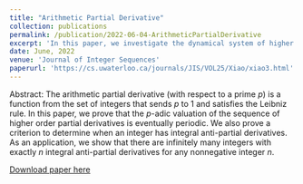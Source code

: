 ```yaml
---
title: "Arithmetic Partial Derivative"
collection: publications
permalink: /publication/2022-06-04-ArithmeticPartialDerivative
excerpt: 'In this paper, we investigate the dynamical system of higher order of arithmetic partial derivatives. We show that there are infinitely many numbers with exactly <var>n</var> anti-partial derivatives for any nonnegative integer <var>n</var>. This is a joint work with Brad Emmons.'
date: June, 2022
venue: 'Journal of Integer Sequences'
paperurl: 'https://cs.uwaterloo.ca/journals/JIS/VOL25/Xiao/xiao3.html'
---
```

Abstract: The arithmetic partial derivative (with respect to a prime <var>p</var>) is a function from the set of integers that sends <var>p</var> to 1 and satisfies the Leibniz rule. In this paper, we prove that the <var>p</var>-adic valuation of the sequence of higher order partial derivatives is eventually periodic. We also prove a criterion to determine when an integer has integral anti-partial derivatives. As an application, we show that there are infinitely many integers with exactly <var>n</var> integral anti-partial derivatives for any nonnegative integer <var>n</var>.

[Download paper here](https://cs.uwaterloo.ca/journals/JIS/VOL25/Xiao/xiao3.html)